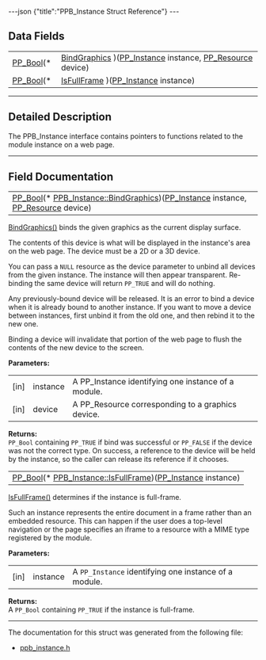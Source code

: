 ---json {"title":"PPB\_Instance Struct Reference"} ---

Data Fields
-----------

<table><tbody><tr class="odd"><td style="text-align: right;"><a href="/docs/native-client/pepper_dev/c/group___enums#ga4f272d99be14aacafe08dfd4ef830918" class="el">PP_Bool</a>(* </td><td><a href="/docs/native-client/pepper_dev/c/struct_p_p_b___instance__1__0#ae5b0da2fc0975c82213f687d96434625" class="el">BindGraphics</a> )(<a href="/docs/native-client/pepper_dev/c/group___typedefs#ga89b662403e6a687bb914b80114c0d19d" class="el">PP_Instance</a> instance, <a href="/docs/native-client/pepper_dev/c/group___typedefs#gafdc3895ee80f4750d0d95ae1b677e9b7" class="el">PP_Resource</a> device)</td></tr><tr class="even"><td style="text-align: right;"><a href="/docs/native-client/pepper_dev/c/group___enums#ga4f272d99be14aacafe08dfd4ef830918" class="el">PP_Bool</a>(* </td><td><a href="/docs/native-client/pepper_dev/c/struct_p_p_b___instance__1__0#a1a7dc39b5aa46596c91299047c6ab8b2" class="el">IsFullFrame</a> )(<a href="/docs/native-client/pepper_dev/c/group___typedefs#ga89b662403e6a687bb914b80114c0d19d" class="el">PP_Instance</a> instance)</td></tr></tbody></table>

------------------------------------------------------------------------

<span id="details" class="anchor" style="margin: 0;"></span>

Detailed Description
--------------------

The PPB\_Instance interface contains pointers to functions related to the module instance on a web page.

------------------------------------------------------------------------

Field Documentation
-------------------

<span id="ae5b0da2fc0975c82213f687d96434625" class="anchor" style="margin: 0;"></span>

<table><tbody><tr class="odd"><td><a href="/docs/native-client/pepper_dev/c/group___enums#ga4f272d99be14aacafe08dfd4ef830918" class="el">PP_Bool</a>(* <a href="/docs/native-client/pepper_dev/c/struct_p_p_b___instance__1__0#ae5b0da2fc0975c82213f687d96434625" class="el">PPB_Instance::BindGraphics</a>)(<a href="/docs/native-client/pepper_dev/c/group___typedefs#ga89b662403e6a687bb914b80114c0d19d" class="el">PP_Instance</a> instance, <a href="/docs/native-client/pepper_dev/c/group___typedefs#gafdc3895ee80f4750d0d95ae1b677e9b7" class="el">PP_Resource</a> device)</td></tr></tbody></table>

<a href="/docs/native-client/pepper_dev/c/struct_p_p_b___instance__1__0#ae5b0da2fc0975c82213f687d96434625" class="el" title="BindGraphics() binds the given graphics as the current display surface.">BindGraphics()</a> binds the given graphics as the current display surface.

The contents of this device is what will be displayed in the instance's area on the web page. The device must be a 2D or a 3D device.

You can pass a `NULL` resource as the device parameter to unbind all devices from the given instance. The instance will then appear transparent. Re-binding the same device will return `PP_TRUE` and will do nothing.

Any previously-bound device will be released. It is an error to bind a device when it is already bound to another instance. If you want to move a device between instances, first unbind it from the old one, and then rebind it to the new one.

Binding a device will invalidate that portion of the web page to flush the contents of the new device to the screen.

**Parameters:**  
<table><tbody><tr class="odd"><td>[in]</td><td>instance</td><td>A PP_Instance identifying one instance of a module.</td></tr><tr class="even"><td>[in]</td><td>device</td><td>A PP_Resource corresponding to a graphics device.</td></tr></tbody></table>

<!-- -->

**Returns:**  
`PP_Bool` containing `PP_TRUE` if bind was successful or `PP_FALSE` if the device was not the correct type. On success, a reference to the device will be held by the instance, so the caller can release its reference if it chooses.

<span id="a1a7dc39b5aa46596c91299047c6ab8b2" class="anchor" style="margin: 0;"></span>

<table><tbody><tr class="odd"><td><a href="/docs/native-client/pepper_dev/c/group___enums#ga4f272d99be14aacafe08dfd4ef830918" class="el">PP_Bool</a>(* <a href="/docs/native-client/pepper_dev/c/struct_p_p_b___instance__1__0#a1a7dc39b5aa46596c91299047c6ab8b2" class="el">PPB_Instance::IsFullFrame</a>)(<a href="/docs/native-client/pepper_dev/c/group___typedefs#ga89b662403e6a687bb914b80114c0d19d" class="el">PP_Instance</a> instance)</td></tr></tbody></table>

<a href="/docs/native-client/pepper_dev/c/struct_p_p_b___instance__1__0#a1a7dc39b5aa46596c91299047c6ab8b2" class="el" title="IsFullFrame() determines if the instance is full-frame.">IsFullFrame()</a> determines if the instance is full-frame.

Such an instance represents the entire document in a frame rather than an embedded resource. This can happen if the user does a top-level navigation or the page specifies an iframe to a resource with a MIME type registered by the module.

**Parameters:**  
<table><tbody><tr class="odd"><td>[in]</td><td>instance</td><td>A <code>PP_Instance</code> identifying one instance of a module.</td></tr></tbody></table>

<!-- -->

**Returns:**  
A `PP_Bool` containing `PP_TRUE` if the instance is full-frame.

------------------------------------------------------------------------

The documentation for this struct was generated from the following file:

-   <a href="/docs/native-client/pepper_dev/c/ppb__instance_8h/" class="el">ppb_instance.h</a>
